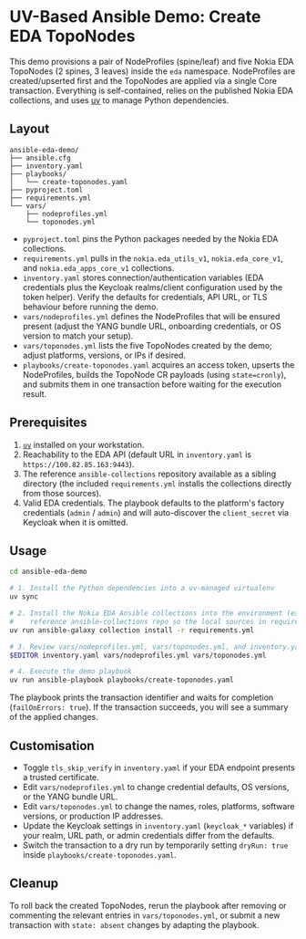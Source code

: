 # UV-Based Ansible Demo: Create EDA TopoNodes

This demo provisions a pair of NodeProfiles (spine/leaf) and five Nokia EDA TopoNodes (2 spines, 3 leaves) inside the `eda` namespace. NodeProfiles are created/upserted first and the TopoNodes are applied via a single Core transaction. Everything is self-contained, relies on the published Nokia EDA collections, and uses [uv](https://github.com/astral-sh/uv) to manage Python dependencies.

## Layout

```
ansible-eda-demo/
├── ansible.cfg
├── inventory.yaml
├── playbooks/
│   └── create-toponodes.yaml
├── pyproject.toml
├── requirements.yml
└── vars/
    ├── nodeprofiles.yml
    └── toponodes.yml
```

- `pyproject.toml` pins the Python packages needed by the Nokia EDA collections.
- `requirements.yml` pulls in the `nokia.eda_utils_v1`, `nokia.eda_core_v1`, and `nokia.eda_apps_core_v1` collections.
- `inventory.yaml` stores connection/authentication variables (EDA credentials plus the Keycloak realms/client configuration used by the token helper). Verify the defaults for credentials, API URL, or TLS behaviour before running the demo.
- `vars/nodeprofiles.yml` defines the NodeProfiles that will be ensured present (adjust the YANG bundle URL, onboarding credentials, or OS version to match your setup).
- `vars/toponodes.yml` lists the five TopoNodes created by the demo; adjust platforms, versions, or IPs if desired.
- `playbooks/create-toponodes.yaml` acquires an access token, upserts the NodeProfiles, builds the TopoNode CR payloads (using `state=cronly`), and submits them in one transaction before waiting for the execution result.

## Prerequisites

1. [`uv`](https://docs.astral.sh/uv/getting-started/installation/) installed on your workstation.
2. Reachability to the EDA API (default URL in `inventory.yaml` is `https://100.82.85.163:9443`).
3. The reference `ansible-collections` repository available as a sibling directory (the included `requirements.yml` installs the collections directly from those sources).
4. Valid EDA credentials. The playbook defaults to the platform's factory credentials (`admin` / `admin`) and will auto-discover the `client_secret` via Keycloak when it is omitted.

## Usage

```bash
cd ansible-eda-demo

# 1. Install the Python dependencies into a uv-managed virtualenv
uv sync

# 2. Install the Nokia EDA Ansible collections into the environment (expects this demo to live alongside the
#    reference ansible-collections repo so the local sources in requirements.yml resolve)
uv run ansible-galaxy collection install -r requirements.yml

# 3. Review vars/nodeprofiles.yml, vars/toponodes.yml, and inventory.yaml to ensure the data matches your environment
$EDITOR inventory.yaml vars/nodeprofiles.yml vars/toponodes.yml

# 4. Execute the demo playbook
uv run ansible-playbook playbooks/create-toponodes.yaml
```

The playbook prints the transaction identifier and waits for completion (`failOnErrors: true`). If the transaction succeeds, you will see a summary of the applied changes.

## Customisation

- Toggle `tls_skip_verify` in `inventory.yaml` if your EDA endpoint presents a trusted certificate.
- Edit `vars/nodeprofiles.yml` to change credential defaults, OS versions, or the YANG bundle URL.
- Edit `vars/toponodes.yml` to change the names, roles, platforms, software versions, or production IP addresses.
- Update the Keycloak settings in `inventory.yaml` (`keycloak_*` variables) if your realm, URL path, or admin credentials differ from the defaults.
- Switch the transaction to a dry run by temporarily setting `dryRun: true` inside `playbooks/create-toponodes.yaml`.

## Cleanup

To roll back the created TopoNodes, rerun the playbook after removing or commenting the relevant entries in `vars/toponodes.yml`, or submit a new transaction with `state: absent` changes by adapting the playbook.
